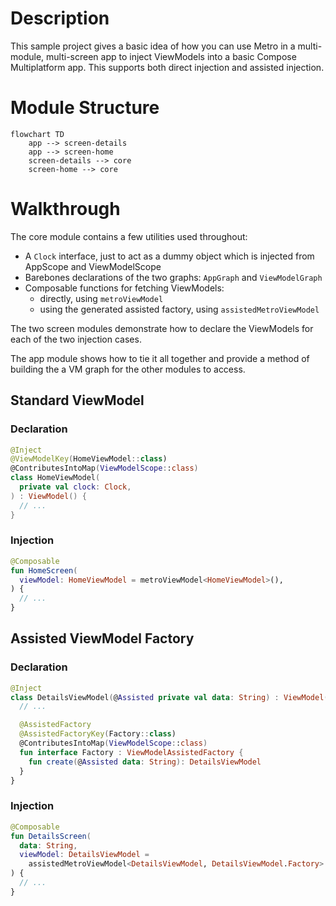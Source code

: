 # Description

This sample project gives a basic idea of how you can use Metro in a multi-module, multi-screen app to inject ViewModels into a basic Compose Multiplatform app. This supports both direct injection and assisted injection.

# Module Structure

```mermaid
flowchart TD
    app --> screen-details
    app --> screen-home
    screen-details --> core
    screen-home --> core
```

# Walkthrough

The core module contains a few utilities used throughout:

- A `Clock` interface, just to act as a dummy object which is injected from AppScope and ViewModelScope
- Barebones declarations of the two graphs: `AppGraph` and `ViewModelGraph`
- Composable functions for fetching ViewModels:
  - directly, using `metroViewModel`
  - using the generated assisted factory, using `assistedMetroViewModel`

The two screen modules demonstrate how to declare the ViewModels for each of the two injection cases.

The app module shows how to tie it all together and provide a method of building the a VM graph for the other modules to access.

## Standard ViewModel

### Declaration

```kotlin
@Inject
@ViewModelKey(HomeViewModel::class)
@ContributesIntoMap(ViewModelScope::class)
class HomeViewModel(
  private val clock: Clock,
) : ViewModel() {
  // ...
}
```

### Injection

```kotlin
@Composable
fun HomeScreen(
  viewModel: HomeViewModel = metroViewModel<HomeViewModel>(),
) {
  // ...
}
```

## Assisted ViewModel Factory

### Declaration

```kotlin
@Inject
class DetailsViewModel(@Assisted private val data: String) : ViewModel() {
  // ...

  @AssistedFactory
  @AssistedFactoryKey(Factory::class)
  @ContributesIntoMap(ViewModelScope::class)
  fun interface Factory : ViewModelAssistedFactory {
    fun create(@Assisted data: String): DetailsViewModel
  }
}
```

### Injection

```kotlin
@Composable
fun DetailsScreen(
  data: String,
  viewModel: DetailsViewModel = 
    assistedMetroViewModel<DetailsViewModel, DetailsViewModel.Factory> { create(data) },
) {
  // ...
}
```
